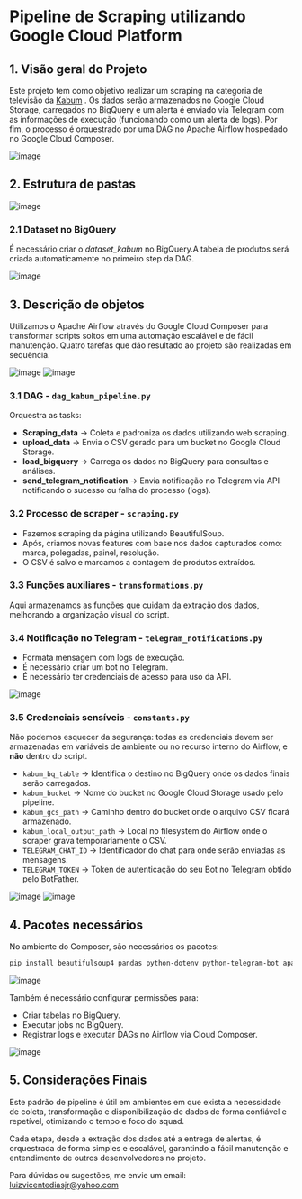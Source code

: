 # Pipeline de Scraping utilizando Google Cloud Platform

## 1. Visão geral do Projeto

Este projeto tem como objetivo realizar um scraping na categoria de televisão da [Kabum](https://www.kabum.com.br/tv) . Os dados serão armazenados no Google Cloud Storage, carregados no BigQuery e um alerta é enviado via Telegram com as informações de execução (funcionando como um alerta de logs). Por fim, o processo é orquestrado por uma DAG no Apache Airflow hospedado no Google Cloud Composer.

![image](https://github.com/user-attachments/assets/5297c884-bbe1-4120-8e7a-a95d4e26bffc)


## 2. Estrutura de pastas

![image](https://github.com/user-attachments/assets/41ee8eb7-1c6a-47a6-bcc7-2f8d0a369cdb)




### 2.1 Dataset no BigQuery

É necessário criar o *dataset\_kabum* no BigQuery.A tabela de produtos será criada automaticamente no primeiro step da DAG.

![image](https://github.com/user-attachments/assets/a31affb8-5637-4016-b30d-46569d027668)

## 3. Descrição de objetos

Utilizamos o Apache Airflow através do Google Cloud Composer para transformar scripts soltos em uma automação escalável e de fácil manutenção. Quatro tarefas que dão resultado ao projeto são realizadas em sequência.

![image](https://github.com/user-attachments/assets/b39c8659-c845-45cd-abd0-1a28c5452219)
![image](https://github.com/user-attachments/assets/2f071e87-8342-4289-bfb8-32c358eb32f7)


### 3.1 DAG - `dag_kabum_pipeline.py`

Orquestra as tasks:

* **Scraping\_data** → Coleta e padroniza os dados utilizando web scraping.
* **upload\_data** → Envia o CSV gerado para um bucket no Google Cloud Storage.
* **load\_bigquery** → Carrega os dados no BigQuery para consultas e análises.
* **send\_telegram\_notification** → Envia notificação no Telegram via API notificando o sucesso ou falha do processo (logs).

### 3.2 Processo de scraper - `scraping.py`

* Fazemos scraping da página utilizando BeautifulSoup.
* Após, criamos novas features com base nos dados capturados como: marca, polegadas, painel, resolução.
* O CSV é salvo e marcamos a contagem de produtos extraídos.

### 3.3 Funções auxiliares - `transformations.py`

Aqui armazenamos as funções que cuidam da extração dos dados, melhorando a organização visual do script.

### 3.4 Notificação no Telegram - `telegram_notifications.py`

* Formata mensagem com logs de execução.
* É necessário criar um bot no Telegram.
* É necessário ter credenciais de acesso para uso da API.

![image](https://github.com/user-attachments/assets/42357320-0ef4-4edf-8fbf-82f9c8f3f226)


### 3.5 Credenciais sensíveis - `constants.py`

Não podemos esquecer da segurança: todas as credenciais devem ser armazenadas em variáveis de ambiente ou no recurso interno do Airflow, e **não** dentro do script.

* `kabum_bq_table` → Identifica o destino no BigQuery onde os dados finais serão carregados.
* `kabum_bucket` → Nome do bucket no Google Cloud Storage usado pelo pipeline.
* `kabum_gcs_path` → Caminho dentro do bucket onde o arquivo CSV ficará armazenado.
* `kabum_local_output_path` → Local no filesystem do Airflow onde o scraper grava temporariamente o CSV.
* `TELEGRAM_CHAT_ID` → Identificador do chat para onde serão enviadas as mensagens.
* `TELEGRAM_TOKEN` → Token de autenticação do seu Bot no Telegram obtido pelo BotFather.

![image](https://github.com/user-attachments/assets/9abcc14d-8285-4ea6-8b9b-a0a4a64c634e)
![image](https://github.com/user-attachments/assets/289df805-5327-4166-8bf0-65a0d1079d46)


## 4. Pacotes necessários

No ambiente do Composer, são necessários os pacotes:

```bash
pip install beautifulsoup4 pandas python-dotenv python-telegram-bot apache-airflow-providers-google
```
![image](https://github.com/user-attachments/assets/bf3df282-4856-45a7-9f41-73bc89e971cd)



Também é necessário configurar permissões para:

* Criar tabelas no BigQuery.
* Executar jobs no BigQuery.
* Registrar logs e executar DAGs no Airflow via Cloud Composer.
  
![image](https://github.com/user-attachments/assets/9801f404-f434-4931-b405-95ed58453ae1)

## 5. Considerações Finais

Este padrão de pipeline é útil em ambientes em que exista a necessidade de coleta, transformação e disponibilização de dados de forma confiável e repetível, otimizando o tempo e foco do squad.

Cada etapa, desde a extração dos dados até a entrega de alertas, é orquestrada de forma simples e escalável, garantindo a fácil manutenção e entendimento de outros desenvolvedores no projeto.

Para dúvidas ou sugestões, me envie um email: [luizvicentediasjr@yahoo.com](mailto:luizvicentediasjr@yahoo.com)
